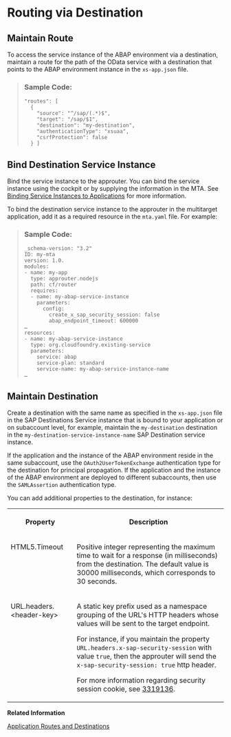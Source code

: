 <!-- loio97d7a02cd6fd4f579fd96f41ee0d0c1d -->

# Routing via Destination



<a name="loio97d7a02cd6fd4f579fd96f41ee0d0c1d__section_stt_3n1_mcc"/>

## Maintain Route

To access the service instance of the ABAP environment via a destination, maintain a route for the path of the OData service with a destination that points to the ABAP environment instance in the `xs-app.json` file.

> ### Sample Code:  
> ```
> "routes": [
>   {
>     "source": "^/sap/(.*)$",
>     "target": "/sap/$1",
>     "destination": "my-destination",
>     "authenticationType": "xsuaa",
>     "csrfProtection": false
>   } ]
> 
> ```



<a name="loio97d7a02cd6fd4f579fd96f41ee0d0c1d__section_dp1_zzg_vcc"/>

## Bind Destination Service Instance

Bind the service instance to the approuter. You can bind the service instance using the cockpit or by supplying the information in the MTA. See [Binding Service Instances to Applications](https://help.sap.com/docs/btp/sap-business-technology-platform/binding-service-instances-to-applications?version=Cloud) for more information.

To bind the destination service instance to the approuter in the multitarget application, add it as a required resource in the `mta.yaml` file. For example:

> ### Sample Code:  
> ```
> _schema-version: "3.2"
> ID: my-mta
> version: 1.0.
> modules:
> - name: my-app
>   type: approuter.nodejs
>   path: cf/router
>   requires:
>   - name: my-abap-service-instance
>     parameters:      
>       config:
>         create_x_sap_security_session: false
>         abap_endpoint_timeout: 600000
> …
> resources:
> - name: my-abap-service-instance
>   type: org.cloudfoundry.existing-service
>   parameters:
>     service: abap
>     service-plan: standard
>     service-name: my-abap-service-instance-name
> …
> ```



<a name="loio97d7a02cd6fd4f579fd96f41ee0d0c1d__section_unc_11h_vcc"/>

## Maintain Destination

Create a destination with the same name as specified in the `xs-app.json` file in the SAP Destinations Service instance that is bound to your application or on subaccount level, for example, maintain the `my-destination` destination in the `my-destination-service-instance-name` SAP Destination service instance.

If the application and the instance of the ABAP environment reside in the same subaccount, use the `OAuth2UserTokenExchange` authentication type for the destination for principal propagation. If the application and the instance of the ABAP environment are deployed to different subaccounts, then use the `SAMLAssertion` authentication type.

You can add additional properties to the destination, for instance:


<table>
<tr>
<th valign="top">

Property

</th>
<th valign="top">

Description

</th>
</tr>
<tr>
<td valign="top">

HTML5.Timeout

</td>
<td valign="top">

Positive integer representing the maximum time to wait for a response \(in milliseconds\) from the destination. The default value is 30000 milliseconds, which corresponds to 30 seconds.

</td>
</tr>
<tr>
<td valign="top">

URL.headers.<header-key\>

</td>
<td valign="top">

A static key prefix used as a namespace grouping of the URL's HTTP headers whose values will be sent to the target endpoint.

For instance, if you maintain the property `URL.headers.x-sap-security-session` with value `true`, then the approuter will send the `x-sap-security-session: true` http header.

For more information regarding security session cookie, see [3319136](https://me.sap.com/notes/3319136).

</td>
</tr>
</table>

**Related Information**  


[Application Routes and Destinations](https://help.sap.com/docs/btp/sap-business-technology-platform/application-routes-and-destinations?version=Cloud)

